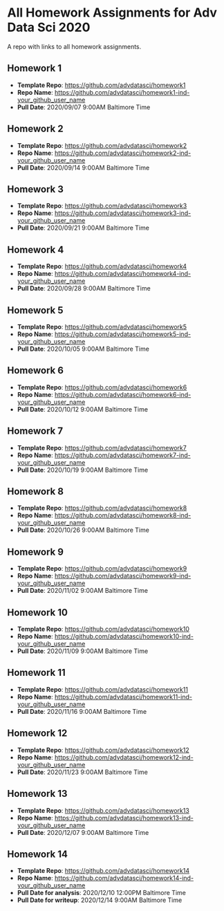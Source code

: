 # All Homework Assignments for Adv Data Sci 2020

A repo with links to all homework assignments.

## Homework 1

* __Template Repo__: https://github.com/advdatasci/homework1 
* __Repo Name__: https://github.com/advdatasci/homework1-ind-your_github_user_name
* __Pull Date__: 2020/09/07 9:00AM Baltimore Time 

## Homework 2

* __Template Repo__: https://github.com/advdatasci/homework2
* __Repo Name__: https://github.com/advdatasci/homework2-ind-your_github_user_name
* __Pull Date__: 2020/09/14 9:00AM Baltimore Time 

## Homework 3

* __Template Repo__: https://github.com/advdatasci/homework3
* __Repo Name__: https://github.com/advdatasci/homework3-ind-your_github_user_name
* __Pull Date__: 2020/09/21 9:00AM Baltimore Time 

## Homework 4

* __Template Repo__: https://github.com/advdatasci/homework4
* __Repo Name__: https://github.com/advdatasci/homework4-ind-your_github_user_name
* __Pull Date__: 2020/09/28 9:00AM Baltimore Time 

## Homework 5

* __Template Repo__: https://github.com/advdatasci/homework5
* __Repo Name__: https://github.com/advdatasci/homework5-ind-your_github_user_name
* __Pull Date__: 2020/10/05 9:00AM Baltimore Time 

## Homework 6

* __Template Repo__: https://github.com/advdatasci/homework6
* __Repo Name__: https://github.com/advdatasci/homework6-ind-your_github_user_name
* __Pull Date__: 2020/10/12 9:00AM Baltimore Time 


## Homework 7

* __Template Repo__: https://github.com/advdatasci/homework7
* __Repo Name__: https://github.com/advdatasci/homework7-ind-your_github_user_name
* __Pull Date__: 2020/10/19 9:00AM Baltimore Time 


## Homework 8

* __Template Repo__: https://github.com/advdatasci/homework8
* __Repo Name__: https://github.com/advdatasci/homework8-ind-your_github_user_name
* __Pull Date__: 2020/10/26 9:00AM Baltimore Time 


## Homework 9

* __Template Repo__: https://github.com/advdatasci/homework9
* __Repo Name__: https://github.com/advdatasci/homework9-ind-your_github_user_name
* __Pull Date__: 2020/11/02 9:00AM Baltimore Time 



## Homework 10

* __Template Repo__: https://github.com/advdatasci/homework10
* __Repo Name__: https://github.com/advdatasci/homework10-ind-your_github_user_name
* __Pull Date__: 2020/11/09 9:00AM Baltimore Time 


## Homework 11

* __Template Repo__: https://github.com/advdatasci/homework11
* __Repo Name__: https://github.com/advdatasci/homework11-ind-your_github_user_name
* __Pull Date__: 2020/11/16 9:00AM Baltimore Time 

## Homework 12

* __Template Repo__: https://github.com/advdatasci/homework12
* __Repo Name__: https://github.com/advdatasci/homework12-ind-your_github_user_name
* __Pull Date__: 2020/11/23 9:00AM Baltimore Time 

## Homework 13

* __Template Repo__: https://github.com/advdatasci/homework13
* __Repo Name__: https://github.com/advdatasci/homework13-ind-your_github_user_name
* __Pull Date__: 2020/12/07 9:00AM Baltimore Time 

## Homework 14

* __Template Repo__: https://github.com/advdatasci/homework14
* __Repo Name__: https://github.com/advdatasci/homework14-ind-your_github_user_name
* __Pull Date for analysis__: 2020/12/10 12:00PM Baltimore Time 
* __Pull Date for writeup__: 2020/12/14 9:00AM Baltimore Time



